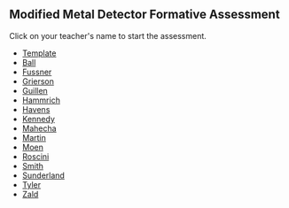 ## Modified Metal Detector Formative Assessment

Click on your teacher's name to start the assessment.

* [Template](https://docs.google.com/forms/d/e/1FAIpQLSdElWNvWxgZ0mrRV1z6N5puABDSa37XYFym4n1MRswBYp2_nA/viewform)
* [Ball]()
* [Fussner]()
* [Grierson](https://docs.google.com/forms/d/e/1FAIpQLSd3SKX90SyzaHjjowyU3AE5bcqZczY7o2JHRPr-ab0rMtoEGQ/viewform?usp=sf_link)
* [Guillen]()
* [Hammrich](https://docs.google.com/forms/d/e/1FAIpQLSdOCDp0NuP_ym6IlDQE93OrN4TvGsnVslIjq6QBa_9jIYLVig/viewform?usp=sf_link)
* [Havens]()
* [Kennedy]()
* [Mahecha](https://docs.google.com/forms/d/e/1FAIpQLSc0GwWZ3ciP8N3SmJjG9WnUfDHIyos6U3MgZ9hFyQtpp5amlA/viewform?usp=sf_link)
* [Martin](https://docs.google.com/forms/d/e/1FAIpQLSfm94mWqBWzqF85ThpiEPwslAyavGAYqjTj0o59_IlTwWGJ0w/viewform?usp=sf_link)
* [Moen]()
* [Roscini]()
* [Smith](https://docs.google.com/forms/d/e/1FAIpQLSdSPGeqjqWw_PmgpnINyn_VNi7px2W0OevqOKuzze5JDjzRVg/viewform?usp=sf_link)
* [Sunderland]()
* [Tyler](https://docs.google.com/forms/d/e/1FAIpQLSexOeVyX4lfHHs-XlCL2NN--X0ONDu55Z9laeaVY5sG3B-Q-A/viewform?usp=sf_link)
* [Zald]()
